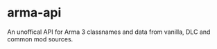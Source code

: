 # arma-api

An unoffical API for Arma 3 classnames and data from vanilla, DLC and common mod sources.
